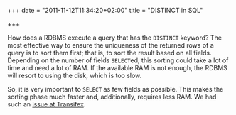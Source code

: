 +++
date = "2011-11-12T11:34:20+02:00"
title = "DISTINCT in SQL"

+++

How does a RDBMS execute a query that has the `DISTINCT` keyword? The most effective  way to ensure the uniqueness of the returned rows of a query is to sort them first; that is, to sort the result based on all fields. Depending on the number of fields `SELECT`ed, this sorting could take a lot of time and need a lot of RAM. If the available RAM is not enough, the RDBMS will resort to using the disk, which is too slow.

So, it is very important to `SELECT` as few fields as possible. This makes the sorting phase much faster and, additionally, requires less RAM. We had such an [issue at Transifex](http://blog.transifex.net/2011/11/a-little-bug-bites-the-dust-the-anatomy-of-fixing-performance-issues/ "DISTINCT issue at Transifex").
